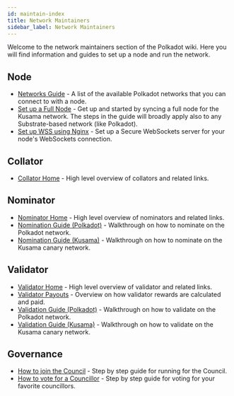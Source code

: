 ```yaml
---
id: maintain-index
title: Network Maintainers
sidebar_label: Network Maintainers
---
```


Welcome to the network maintainers section of the Polkadot wiki. Here you will find information and
guides to set up a node and run the network.

## Node

- [Networks Guide](maintain-networks) - A list of the available Polkadot networks that you can
  connect to with a node.
- [Set up a Full Node](maintain-sync) - Get up and started by syncing a full node for the Kusama
  network. The steps in the guide will broadly apply also to any Substrate-based network (like
  Polkadot).
- [Set up WSS using Nginx](maintain-wss) - Set up a Secure WebSockets server for your node's
  WebSockets connection.

## Collator

- [Collator Home](maintain-collator) - High level overview of collators and related links.

## Nominator

- [Nominator Home](maintain-nominator) - High level overview of nominators and related links.
- [Nomination Guide (Polkadot)](maintain-guides-how-to-nominate-polkadot) - Walkthrough on how to
  nominate on the Polkadot network.
- [Nomination Guide (Kusama)](maintain-guides-how-to-nominate-kusama) - Walkthrough on how to
  nominate on the Kusama canary network.

## Validator

- [Validator Home](maintain-validator) - High level overview of validator and related links.
- [Validator Payouts](maintain-guides-validator-payouts) - Overview on how validator rewards are
  calculated and paid.
- [Validation Guide (Polkadot)](maintain-guides-how-to-validate-polkadot) - Walkthrough on how to
  validate on the Polkadot network.
- [Validation Guide (Kusama)](maintain-guides-how-to-validate-kusama) - Walkthrough on how to
  validate on the Kusama canary network.

## Governance

- [How to join the Council][join the council] - Step by step guide for running for the Council.
- [How to vote for a Councillor][vote for councillors] - Step by step guide for voting for your
  favorite councillors.

[join the council]: maintain-guides-how-to-join-council
[vote for councillors]: maintain-guides-how-to-vote-councillor
